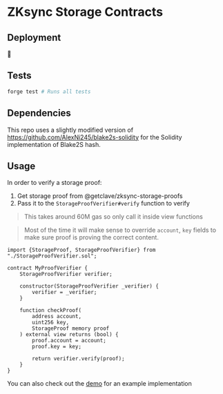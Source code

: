 # ZKsync Storage Contracts

## Deployment

🚧

## Tests

```bash
forge test # Runs all tests
```

## Dependencies

This repo uses a slightly modified version of https://github.com/AlexNi245/blake2s-solidity
for the Solidity implementation of Blake2S hash.

## Usage

In order to verify a storage proof:

1. Get storage proof from @getclave/zksync-storage-proofs
2. Pass it to the `StorageProofVerifier#verify` function to verify

> This takes around 60M gas so only call it inside view functions

> Most of the time it will make sense to override `account`, `key`
> fields to make sure proof is proving the correct content.

```solidity
import {StorageProof, StorageProofVerifier} from "./StorageProofVerifier.sol";

contract MyProofVerifier {
    StorageProofVerifier verifier;

    constructor(StorageProofVerifier _verifier) {
        verifier = _verifier;
    }

    function checkProof(
        address account,
        uint256 key,
        StorageProof memory proof
    ) external view returns (bool) {
        proof.account = account;
        proof.key = key;

        return verifier.verify(proof);
    }
}
```

You can also check out the [demo](./src/demo/) for an example implementation
